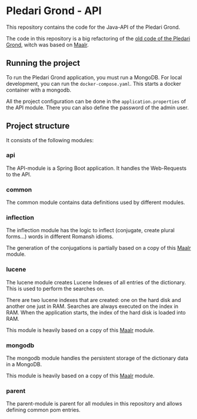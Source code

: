 # Pledari Grond - API

This repository contains the code for the Java-API of the Pledari Grond. 

The code in this repository is a big refactoring of the [old code of the Pledari Grond](https://github.com/plattafurma-libra/pledari-grond/tree/surmiran), witch was based on [Maalr](https://spinfo.phil-fak.uni-koeln.de/forschung/abgeschlossene-forschungsprojekte/maalr-a-modern-approach-to-aggregate-lexical-resources). 

## Running the project
To run the Pledari Grond application, you must run a MongoDB. For local development, you can run the `docker-compose.yaml`. This starts a docker container with a mongodb.

All the project configuration can be done in the `application.properties` of the API module. There you can also define the password of the admin user. 

## Project structure

It consists of the following modules: 

### api
The API-module is a Spring Boot application. It handles the Web-Requests to the API. 

### common
The common module contains data definitions used by different modules.

### inflection
The inflection module has the logic to inflect (conjugate, create plural forms...) words in different Romansh idioms.

The generation of the conjugations is partially based on a copy of this [Maalr](https://github.com/plattafurma-libra/pledari-grond/tree/surmiran/maalr.conjugator) module.

### lucene
The lucene module creates Lucene Indexes of all entries of the dictionary. This is used to perform the searches on.

There are two lucene indexes that are created: one on the hard disk and another one just in RAM. Searches are always executed on the index in RAM. When the application starts, the index of the hard disk is loaded into RAM. 

This module is heavily based on a copy of this [Maalr](https://github.com/plattafurma-libra/pledari-grond/tree/surmiran/maalr.lucene) module.

### mongodb
The mongodb module handles the persistent storage of the dictionary data in a MongoDB.

This module is heavily based on a copy of this [Maalr](https://github.com/plattafurma-libra/pledari-grond/tree/surmiran/maalr.mongo) module.

### parent
The parent-module is parent for all modules in this repository and allows defining common pom entries.
